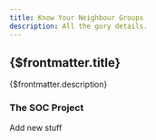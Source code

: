 ```yaml
---
title: Know Your Neighbour Groups
description: All the gory details.
---
```


## {$frontmatter.title}

{$frontmatter.description}

### The SOC Project

Add new stuff
